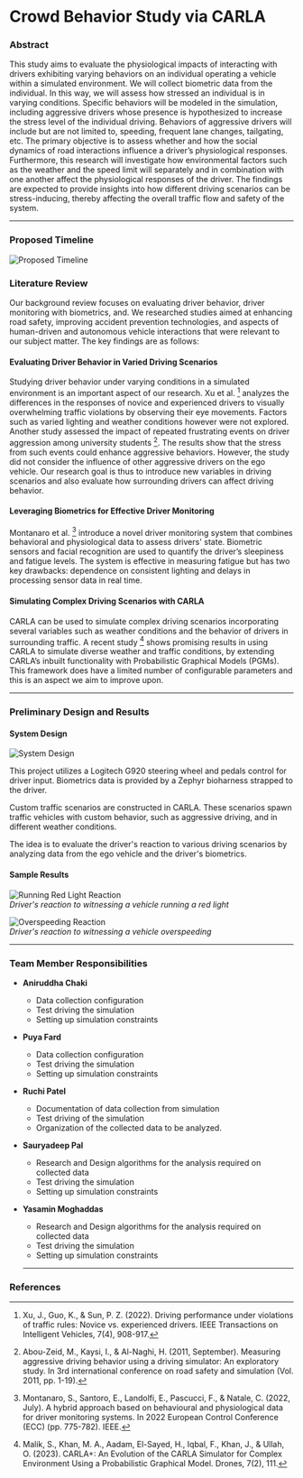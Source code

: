 # Crowd Behavior Study via CARLA

### Abstract
This study aims to evaluate the physiological impacts of interacting with drivers exhibiting varying behaviors on an individual operating a vehicle within a simulated environment. We will collect biometric data from the individual. In this way, we will assess how stressed an individual is in varying conditions. Specific behaviors will be modeled in the simulation, including aggressive drivers whose presence is hypothesized to increase the stress level of the individual driving. Behaviors of aggressive drivers will include but are not limited to, speeding, frequent lane changes, tailgating, etc. The primary objective is to assess whether and how the social dynamics of road interactions influence a driver’s physiological responses. Furthermore, this research will investigate how environmental factors such as the weather and the speed limit will separately and in combination with one another affect the physiological responses of the driver. The findings are expected to provide insights into how different driving scenarios can be stress-inducing, thereby affecting the overall traffic flow and safety of the system.

* * *

### Proposed Timeline
![Proposed Timeline](/CBSvC/assets/images/Timeline2.jpg)


### Literature Review

Our background review focuses on evaluating driver behavior, driver monitoring with biometrics, and. We researched studies aimed at enhancing road safety, improving accident prevention technologies, and aspects of human-driven and autonomous vehicle interactions that were relevant to our subject matter. The key findings are as follows:

#### Evaluating Driver Behavior in Varied Driving Scenarios
Studying driver behavior under varying conditions in a simulated environment is an important aspect of our research. Xu et al. [^1] analyzes the differences in the responses of novice and experienced drivers to visually overwhelming traffic violations by observing their eye movements. Factors such as varied lighting and weather conditions however were not explored. Another study assessed the impact of repeated frustrating events on driver aggression among university students [^2]. The results show that the stress from such events could enhance aggressive behaviors. However, the study did not consider the influence of other aggressive drivers on the ego vehicle. Our research goal is thus to introduce new variables in driving scenarios and also evaluate how surrounding drivers can affect driving behavior.

#### Leveraging Biometrics for Effective Driver Monitoring
Montanaro et al. [^3] introduce a novel driver monitoring system that combines behavioral and physiological data to assess drivers' state. Biometric sensors and facial recognition are used to quantify the driver’s sleepiness and fatigue levels. The system is effective in measuring fatigue but has two key drawbacks: dependence on consistent lighting and delays in processing sensor data in real time.

#### Simulating Complex Driving Scenarios with CARLA
CARLA can be used to simulate complex driving scenarios incorporating several variables such as weather conditions and the behavior of drivers in surrounding traffic. A recent study [^4] shows promising results in using CARLA to simulate diverse weather and traffic conditions, by extending CARLA’s inbuilt functionality with Probabilistic Graphical Models (PGMs). This framework does have a limited number of configurable parameters and this is an aspect we aim to improve upon.

[^1]: Xu, J., Guo, K., & Sun, P. Z. (2022). Driving performance under violations of traffic rules: Novice vs. experienced drivers. IEEE Transactions on Intelligent Vehicles, 7(4), 908-917.

[^2]: Abou-Zeid, M., Kaysi, I., & Al-Naghi, H. (2011, September). Measuring aggressive driving behavior using a driving simulator: An exploratory study. In 3rd international conference on road safety and simulation (Vol. 2011, pp. 1-19).

[^3]: Montanaro, S., Santoro, E., Landolfi, E., Pascucci, F., & Natale, C. (2022, July). A hybrid approach based on behavioural and physiological data for driver monitoring systems. In 2022 European Control Conference (ECC) (pp. 775-782). IEEE.

[^4]: Malik, S., Khan, M. A., Aadam, El-Sayed, H., Iqbal, F., Khan, J., & Ullah, O. (2023). CARLA+: An Evolution of the CARLA Simulator for Complex Environment Using a Probabilistic Graphical Model. Drones, 7(2), 111.

* * *

### Preliminary Design and Results
#### System Design
![System Design](/CBSvC/assets/images/system_design.png)

This project utilizes a Logitech G920 steering wheel and pedals control for driver input. Biometrics data is provided by a Zephyr bioharness strapped to the driver.

Custom traffic scenarios are constructed in CARLA. These scenarios spawn traffic vehicles with custom behavior, such as aggressive driving, and in different weather conditions.

The idea is to evaluate the driver's reaction to various driving scenarios by analyzing data from the ego vehicle and the driver's biometrics.

#### Sample Results
![Running Red Light Reaction](/CBSvC/assets/images/running_red_light_reaction.png)<br>
*Driver's reaction to witnessing a vehicle running a red light*


![Overspeeding Reaction](/CBSvC/assets/images/overspeeding_reaction.png)<br>
*Driver's reaction to witnessing a vehicle overspeeding*

* * *

### Team Member Responsibilities
* **Aniruddha Chaki**
  - Data collection configuration
  - Test driving the simulation
  - Setting up simulation constraints
* **Puya Fard**
  - Data collection configuration
  - Test driving the simulation
  - Setting up simulation constraints
* **Ruchi Patel**
  - Documentation of data collection from simulation
  - Test driving of the simulation
  - Organization of the collected data to be analyzed.
* **Sauryadeep Pal**
  - Research and Design algorithms for the analysis required on collected data
  - Test driving the simulation
  - Setting up simulation constraints
* **Yasamin Moghaddas**
  - Research and Design algorithms for the analysis required on collected data
  - Test driving the simulation
  - Setting up simulation constraints

  * * *

### References
